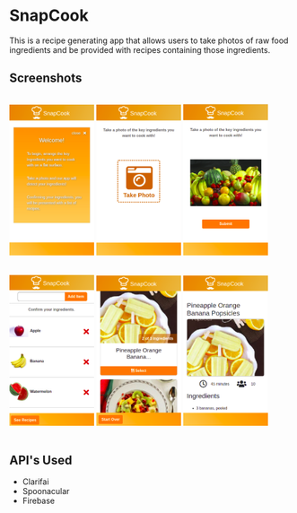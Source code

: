 # SnapCook

This is a recipe generating app that allows users to take photos of raw food ingredients and be provided with recipes containing those ingredients.

## Screenshots

<div>
  <img src="snapcook1.png" alt="Instructions of the Home Page" style="display:inline; width:30%; margin: 1rem auto;">
  <img src="snapcook2.png" alt="Instructions of the Home Page" style="display:inline; width:30%; margin: 1rem auto;">
  <img src="snapcook3.png" alt="Instructions of the Home Page" style="display:inline; width:30%; margin: 1rem auto;">
</div>

<div>
  <img src="snapcook4.png" alt="Instructions of the Home Page" style="display:inline; width:30%; margin: 1rem auto;">
  <img src="snapcook5.png" alt="Instructions of the Home Page" style="display:inline; width:30%; margin: 1rem auto;">
  <img src="snapcook6.png" alt="Instructions of the Home Page" style="display:inline; width:30%; margin: 1rem auto;">
</div>
  
## API's Used

- Clarifai
- Spoonacular
- Firebase
